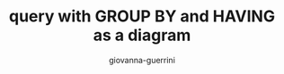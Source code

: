 ---
title: "query with GROUP BY and HAVING as a diagram"
author: "giovanna-guerrini"
Discipline: Databases
ConceptualAdvantage: "Visualizes the execution steps for a query with group by and having"
DrawsAttentionTo: "Order of execution, how tuples are grouped and how tuples in the result are one per group"
Topic: Query languages (basic)
Domain: 
Form: Visual Representation
OriginSource: "Lecture Notes"
image: "470.png"
Mapping:
  Rectangle with lines inside :  intermediate result
  Numbering :  execution order
  Arrows :  executed before
  Lines inside rectangles :  tuples
---